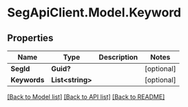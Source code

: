 # SegApiClient.Model.Keyword
## Properties

Name | Type | Description | Notes
------------ | ------------- | ------------- | -------------
**SegId** | **Guid?** |  | [optional] 
**Keywords** | **List&lt;string&gt;** |  | [optional] 

[[Back to Model list]](../README.md#documentation-for-models) [[Back to API list]](../README.md#documentation-for-api-endpoints) [[Back to README]](../README.md)

